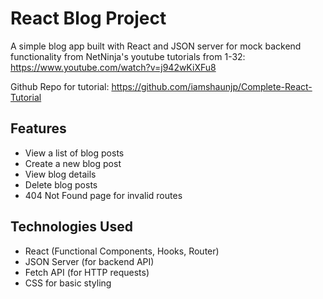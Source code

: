 # React Blog Project

A simple blog app built with React and JSON server for mock backend functionality from NetNinja's youtube tutorials from 1-32:
https://www.youtube.com/watch?v=j942wKiXFu8

Github Repo for tutorial:
https://github.com/iamshaunjp/Complete-React-Tutorial

## Features

- View a list of blog posts
- Create a new blog post
- View blog details
- Delete blog posts
- 404 Not Found page for invalid routes

## Technologies Used

- React (Functional Components, Hooks, Router)
- JSON Server (for backend API)
- Fetch API (for HTTP requests)
- CSS for basic styling

